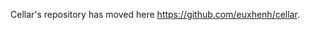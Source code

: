 Cellar's repository has moved here <a href="https://github.com/euxhenh/cellar">https://github.com/euxhenh/cellar</a>.
